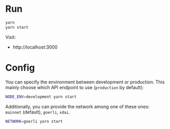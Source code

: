 # Run
```bash
yarn
yarn start
```

Visit:
* http://localhost:3000


# Config
You can specify the environment between development or production. This mainly choose which API endpoint to use (`production` by default):

```bash
NODE_ENV=development yarn start
```

Additionally, you can provide the network among one of these ones: `mainnet` (default), `goerli`, `xdai`.

```bash
NETWORK=goerli yarn start
```

